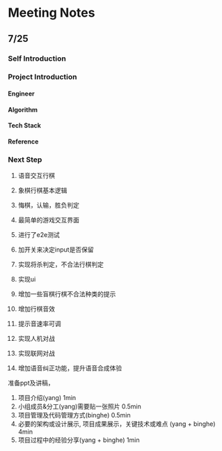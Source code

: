 # Meeting Notes

## 7/25

### Self Introduction

### Project Introduction

#### Engineer

#### Algorithm

#### Tech Stack

#### Reference

### Next Step


1. 语音交互行棋
2. 象棋行棋基本逻辑
3. 悔棋，认输，胜负判定
4. 最简单的游戏交互界面
5. 进行了e2e测试


1. 加开关来决定input是否保留

2. 实现将杀判定，不合法行棋判定

3. 实现ui

4. 增加一些盲棋行棋不合法种类的提示

5. 增加行棋音效

6. 提示音速率可调

7. 实现人机对战

8. 实现联网对战

9. 增加语音纠正功能，提升语音合成体验



准备ppt及讲稿，
1. 项目介绍(yang) 1min
2. 小组成员&分工(yang)需要贴一张照片 0.5min
3. 项目管理及代码管理方式(binghe) 0.5min
4. 必要的架构或设计展示, 项目成果展示，关键技术或难点 (yang + binghe) 4min
5. 项目过程中的经验分享(yang + binghe) 1min
